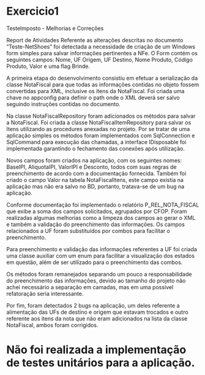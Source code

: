 # Exercicio1
TesteImposto - Melhorias e Correções


Report de Atividades
Referente as alterações descritas no documento “Teste-NetShoes” foi detectada a necessidade de criação de um Windows form simples para salvar informações pertinentes a NFe. O Form contém os seguintes campos: Nome, UF Origem, UF Destino, Nome Produto, Código Produto, Valor e uma flag Brinde.

A primeira etapa do desenvolvimento consistiu em efetuar a serialização da classe NotaFiscal para que todas as informações contidas no objeto fossem convertidas para XML, inclusive os itens da NotaFiscal. Foi criada uma chave no appconfig para definir o path onde o XML deverá ser salvo seguindo instruções contidas no documento.

Na classe NotaFiscalRepository foram adicionados os métodos para salvar a NotaFiscal.  Foi criada a classe NotaFiscalItemRepository para salvar os Itens utilizando as procedures anexadas no projeto. Por se tratar de uma aplicação simples os métodos foram implementados com SqlConnection e SqlCommand para execução das chamadas, a interface IDisposable foi implementada garantindo o fechamento das conexões após utilização.

Novos campos foram criados na aplicação, com os seguintes nomes: BaseIPI, AliquotaIPI, ValorIPI e Desconto, todos com suas regras de preenchimento de acordo com a documentação fornecida. Também foi criado o campo Valor na tabela NotaFiscalItens, este campo existia na aplicação mas não era salvo no BD, portanto, tratava-se de um bug na aplicação.

Conforme documentação foi implementado o relatório P_REL_NOTA_FISCAL que exibe a soma dos campos solicitados, agrupados por CFOP.
Foram realizadas algumas melhorias como a limpeza dos campos ao gerar o XML e também a validação do preenchimento das informações. Os campos relacionados a UF foram substituídos por combos para facilitar o preenchimento.

Para preenchimento e validação das informações referentes a UF foi criada uma classe auxiliar com um enum para facilitar a visualização dos estados em questão, além de ser utilizado para o preenchimento das combos.

Os métodos foram remanejados separando um pouco a responsabilidade do preenchimento das informações, devido ao tamanho do projeto não achei necessário a separação em camadas, mas em uma possível refatoração seria interessante.

Por fim, foram detectados 2 bugs na aplicação, um deles referente a alimentação das UFs de destino e origem que estavam trocados e outro referente aos itens da nota que não eram adicionados na lista da classe NotaFiscal, ambos foram corrigidos.

# Não foi realizada a implementação de testes unitários para a aplicação. 
